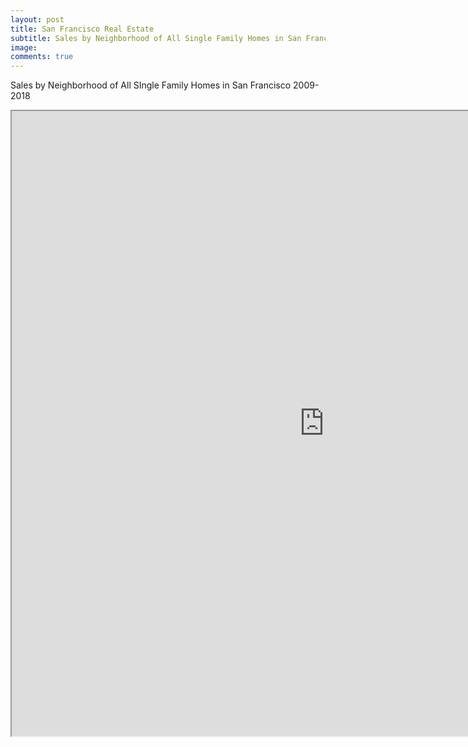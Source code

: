 ```yaml
---
layout: post
title: San Francisco Real Estate
subtitle: Sales by Neighborhood of All Single Family Homes in San Francisco 2009-2018
image:
comments: true
---
```


Sales by Neighborhood of All SIngle Family Homes in San Francisco 2009-2018

<iframe src="https://sf-real-estate.herokuapp.com/SF_Real_Estate_Project" width="1000" height="1000" border="0p"></iframe>
